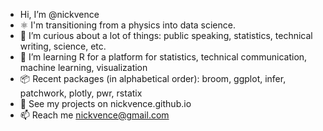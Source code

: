 - Hi, I’m @nickvence
- ⚛ I'm transitioning from a physics into data science.
- 👀 I’m curious about a lot of things: public speaking, statistics, technical writing, science, etc.
- 🌱 I’m learning R for a platform for statistics, technical communication, machine learning, visualization
- 📦 Recent packages (in alphabetical order): broom, ggplot, infer, patchwork, plotly, pwr, rstatix 
- 💞️ See my projects on nickvence.github.io
- 📫 Reach me nickvence@gmail.com

<!---
nickvence/nickvence is a ✨ special ✨ repository because its `README.md` (this file) appears on your GitHub profile.
You can click the Preview link to take a look at your changes.
--->
